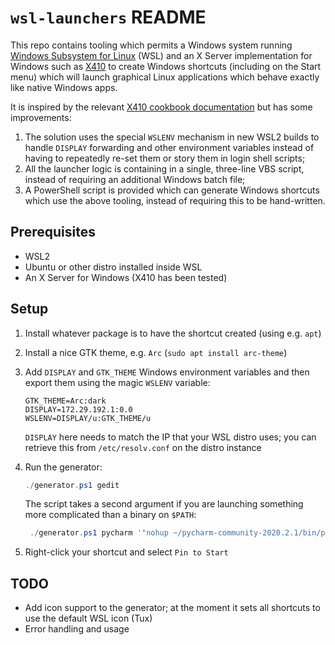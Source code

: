 # `wsl-launchers` README

This repo contains tooling which permits a Windows system running [Windows
Subsystem for Linux](https://docs.microsoft.com/en-us/windows/wsl/about) (WSL)
and an X Server implementation for Windows such as [X410](https://x410.dev/) to
create Windows shortcuts (including on the Start menu) which will launch
graphical Linux applications which behave exactly like native Windows apps.

It is inspired by the relevant [X410 cookbook
documentation](https://x410.dev/cookbook/wsl/opening-linux-terminal-directly-from-file-explorer/) but has some improvements:

1.  The solution uses the special `WSLENV` mechanism in new WSL2 builds to
    handle `DISPLAY` forwarding and other environment variables instead of
    having to repeatedly re-set them or story them in login shell scripts;
2.  All the launcher logic is containing in a single, three-line VBS script,
    instead of requiring an additional Windows batch file;
3.  A PowerShell script is provided which can generate Windows shortcuts which
    use the above tooling, instead of requiring this to be hand-written.

## Prerequisites

-   WSL2
-   Ubuntu or other distro installed inside WSL
-   An X Server for Windows (X410 has been tested)

## Setup

1.  Install whatever package is to have the shortcut created (using e.g. `apt`)
2.  Install a nice GTK theme, e.g. `Arc` (`sudo apt install arc-theme`)
3.  Add `DISPLAY` and `GTK_THEME` Windows environment variables and then export
    them using the magic `WSLENV` variable:
    ```
    GTK_THEME=Arc:dark
    DISPLAY=172.29.192.1:0.0
    WSLENV=DISPLAY/u:GTK_THEME/u
    ```

    `DISPLAY` here needs to match the IP that your WSL distro uses; you can
    retrieve this from `/etc/resolv.conf` on the distro instance
4.  Run the generator:
    ```powershell
    ./generator.ps1 gedit
    ```

    The script takes a second argument if you are launching something more
    complicated than a binary on `$PATH`:

    ```powershell
     ./generator.ps1 pycharm '"nohup ~/pycharm-community-2020.2.1/bin/pycharm.sh >/dev/null 2>&1"'
     ```
5.  Right-click your shortcut and select `Pin to Start`

## TODO

-   Add icon support to the generator; at the moment it sets all shortcuts to
    use the default WSL icon (Tux)
-   Error handling and usage
